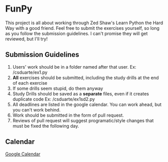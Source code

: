 # FunPy
This project is all about working through Zed Shaw's Learn Python the Hard Way with a good friend. Feel free to submit the exercises yourself, so long as you follow the submission guidelines. I can't promise they will get reviewed, but I'll try!

## Submission Guidelines
1. Users' work should be in a folder named after that user. Ex: /csduarte/ex1.py
2. **All** exercises should be submitted, including the study drills at the end of each exercise
3. If some drills seem stupid, do them anyway
4. Study Drills should be saved as a **separate** files, even if it creates duplicate code Ex: /csduarte/ex1sd2.py
5. All deadlines are listed in the google calendar. You can work ahead, but you can't work behind.
6. Work should be submitted in the form of pull request. 
7. Reviews of pull request will suggest programatic/style changes that must be fixed the following day.

## Calendar
[Google Calendar](https://calendar.google.com/calendar/ical/7qkqf2eif4nlhg0gldffh0oqlk%40group.calendar.google.com/private-e97a37a283b536614596f5613aef89b0/basic.ics)
